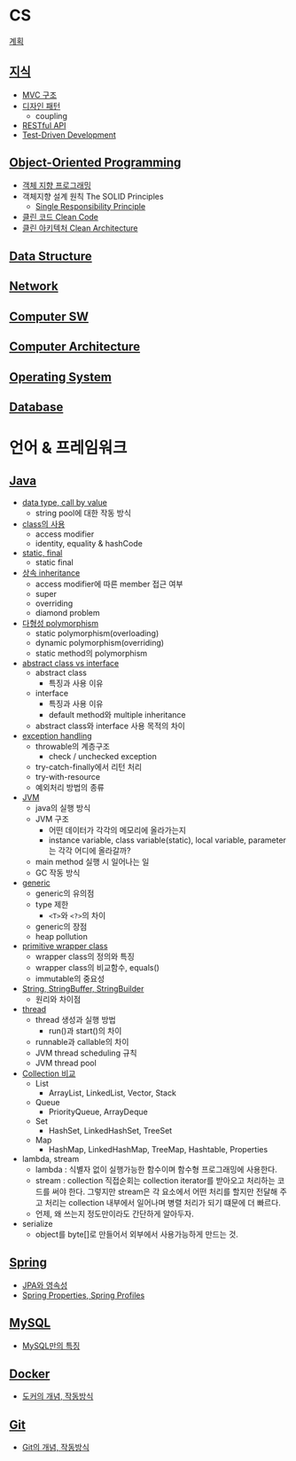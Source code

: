 # CS

[계획](./plan.md)

## [지식]()
 - [MVC 구조]()
 - [디자인 패턴]()
   - coupling
 - [RESTful API]()
 - [Test-Driven Development]()

## [Object-Oriented Programming](https://hyelie.tistory.com/category/CS/OOP)
 - [객체 지향 프로그래밍](https://hyelie.tistory.com/entry/%EA%B0%9D%EC%B2%B4%EC%A7%80%ED%96%A5-%ED%94%84%EB%A1%9C%EA%B7%B8%EB%9E%98%EB%B0%8D-Object-Oriented-Programming)
 - 객체지향 설계 원칙 The SOLID Principles
   - [Single Responsibility Principle](https://hyelie.tistory.com/entry/OOP-SOLID-Single-Responsibility-Principle)
 - [클린 코드 Clean Code]()
 - [클린 아키텍처 Clean Architecture]()

## [Data Structure]()

## [Network]()

## [Computer SW]()

## [Computer Architecture]()

## [Operating System]()

## [Database]()

# 언어 & 프레임워크

## [Java]()
- [data type, call by value](https://hyelie.tistory.com/entry/Data-types-String-constant-pool-Call-by-value)
  - string pool에 대한 작동 방식
- [class의 사용](https://hyelie.tistory.com/entry/Java-Class)
  - access modifier
  - identity, equality & hashCode
- [static, final](https://hyelie.tistory.com/entry/Java-static-final)
  - static final
- [상속 inheritance](https://hyelie.tistory.com/entry/Java-Inheritance)
  - access modifier에 따른 member 접근 여부
  - super
  - overriding
  - diamond problem
- [다형성 polymorphism](https://hyelie.tistory.com/entry/Java-Polymorphism)
  - static polymorphism(overloading)
  - dynamic polymorphism(overriding)
  - static method의 polymorphism
- [abstract class vs interface](https://hyelie.tistory.com/entry/Java-abstract-class-vs-interface)
  - abstract class
    - 특징과 사용 이유
  - interface
    - 특징과 사용 이유
    - default method와 multiple inheritance
  - abstract class와 interface 사용 목적의 차이
- [exception handling](https://hyelie.tistory.com/entry/Java-Exception-Handling)
  - throwable의 계층구조
    - check / unchecked exception
  - try-catch-finally에서 리턴 처리
  - try-with-resource
  - 예외처리 방법의 종류
- [JVM](https://hyelie.tistory.com/entry/Java-Java-Virtual-Machine)
  - java의 실행 방식
  - JVM 구조
    - 어떤 데이터가 각각의 메모리에 올라가는지
    - instance variable, class variable(static), local variable, parameter는 각각 어디에 올라갈까?
  - main method 실행 시 일어나는 일
  - GC 작동 방식   
- [generic](https://hyelie.tistory.com/entry/Java-Generic)
  - generic의 유의점
  - type 제한
    - `<T>`와 `<?>`의 차이
  - generic의 장점
  - heap pollution
- [primitive wrapper class](https://hyelie.tistory.com/entry/Java-Primitive-Wrapper-Class)
  - wrapper class의 정의와 특징
  - wrapper class의 비교함수, equals()
  - immutable의 중요성
- [String, StringBuffer, StringBuilder](https://hyelie.tistory.com/entry/Java-String-vs-StringBuffer-vs-StringBuilder)
  - 원리와 차이점
- [thread](https://hyelie.tistory.com/entry/Java-Multi-Thread)
  - thread 생성과 실행 방법
    - run()과 start()의 차이
  - runnable과 callable의 차이
  - JVM thread scheduling 규칙
  - JVM thread pool
- [Collection 비교](https://hyelie.tistory.com/entry/Java-Collection)
  - List
    -  ArrayList, LinkedList, Vector, Stack
  - Queue
    - PriorityQueue, ArrayDeque
  - Set
    - HashSet, LinkedHashSet, TreeSet
  - Map
    - HashMap, LinkedHashMap, TreeMap, Hashtable, Properties
- lambda, stream
  - lambda : 식별자 없이 실행가능한 함수이며 함수형 프로그래밍에 사용한다.
  - stream : collection 직접순회는 collection iterator를 받아오고 처리하는 코드를 써야 한다. 그렇지만 stream은 각 요소에서 어떤 처리를 할지만 전달해 주고 처리는 collection 내부에서 일어나며 병렬 처리가 되기 떄문에 더 빠르다.
  - 언제, 왜 쓰는지 정도만이라도 간단하게 알아두자.
- serialize
  - object를 byte[]로 만들어서 외부에서 사용가능하게 만드는 것.

## [Spring]()
 - [JPA와 영속성]()
 - [Spring Properties, Spring Profiles]()

## [MySQL]()
 - [MySQL만의 특징]()

## [Docker]()
 - [도커의 개념, 작동방식]()

## [Git]()
 - [Git의 개념, 작동방식]()
    
</br>
